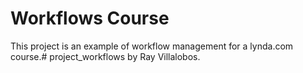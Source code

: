 # Workflows Course

This project is an example of workflow management for a lynda.com course.# project_workflows by Ray Villalobos.
